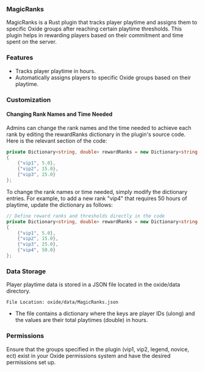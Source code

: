 ### MagicRanks
MagicRanks is a Rust plugin that tracks player playtime and assigns them to specific Oxide groups after reaching certain playtime thresholds. This plugin helps in rewarding players based on their commitment and time spent on the server.

### Features
- Tracks player playtime in hours.
- Automatically assigns players to specific Oxide groups based on their playtime.

### Customization
#### Changing Rank Names and Time Needed
Admins can change the rank names and the time needed to achieve each rank by editing the rewardRanks dictionary in the plugin's source code. Here is the relevant section of the code:
```c# // Define reward ranks and thresholds directly in the code
private Dictionary<string, double> rewardRanks = new Dictionary<string, double>
{
    {"vip1", 5.0},
    {"vip2", 15.0},
    {"vip3", 25.0}
};
```

To change the rank names or time needed, simply modify the dictionary entries. For example, to add a new rank "vip4" that requires 50 hours of playtime, update the dictionary as follows:
```c# 
// Define reward ranks and thresholds directly in the code
private Dictionary<string, double> rewardRanks = new Dictionary<string, double>
{
    {"vip1", 5.0},
    {"vip2", 15.0},
    {"vip3", 25.0},
    {"vip4", 50.0}
};
```

### Data Storage
Player playtime data is stored in a JSON file located in the oxide/data directory. 

`File Location: oxide/data/MagicRanks.json`

- The file contains a dictionary where the keys are player IDs (ulong) and the values are their total playtimes (double) in hours.

### Permissions
Ensure that the groups specified in the plugin (vip1, vip2, legend, novice, ect) exist in your Oxide permissions system and have the desired permissions set up.
